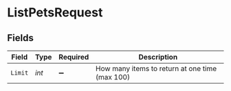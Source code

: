 # ListPetsRequest


## Fields

| Field                                          | Type                                           | Required                                       | Description                                    |
| ---------------------------------------------- | ---------------------------------------------- | ---------------------------------------------- | ---------------------------------------------- |
| `Limit`                                        | *int*                                          | :heavy_minus_sign:                             | How many items to return at one time (max 100) |